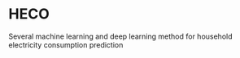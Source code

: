 # HECO
Several machine learning and deep learning method for household electricity consumption prediction
